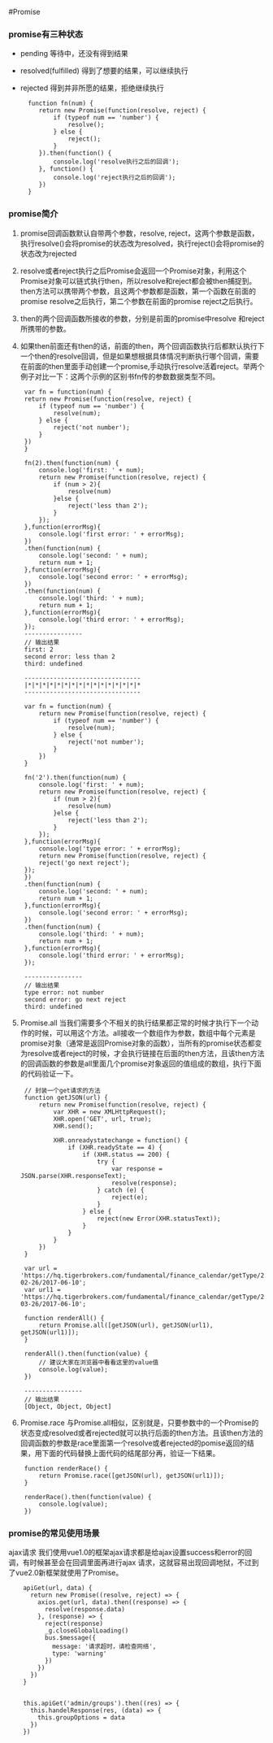 #Promise

### promise有三种状态

- pending 等待中，还没有得到结果
- resolved(fulfilled) 得到了想要的结果，可以继续执行
- rejected 得到并非所愿的结果，拒绝继续执行

		function fn(num) {
		   return new Promise(function(resolve, reject) {
		       if (typeof num == 'number') {
		           resolve();
		       } else {
		           reject();
		       }
		   }).then(function() {
		       console.log('resolve执行之后的回调');
		   }, function() {
		       console.log('reject执行之后的回调');
		   })
		}

### promise简介
1. promise回调函数默认自带两个参数，resolve, reject，这两个参数是函数，执行resolve()会将promise的状态改为resolved，执行reject()会将promise的状态改为rejected

2. resolve或者reject执行之后Promise会返回一个Promise对象，利用这个Promise对象可以链式执行then，所以resolve和reject都会被then捕捉到。then方法可以携带两个参数，且这两个参数都是函数，第一个函数在前面的promise resolve之后执行，第二个参数在前面的promise reject之后执行。
3. then的两个回调函数所接收的参数，分别是前面的promise中resolve 和reject所携带的参数。
4. 如果then前面还有then的话，前面的then，两个回调函数执行后都默认执行下一个then的resolve回调，但是如果想根据具体情况判断执行哪个回调，需要在前面的then里面手动创建一个promise,手动执行resolve活着reject。举两个例子对比一下：这两个示例的区别书fn传的参数数据类型不同。

	
		var fn = function(num) {
	    return new Promise(function(resolve, reject) {
	        if (typeof num == 'number') {
	            resolve(num);
	        } else {
	            reject('not number');
	        }
	    })
		}
	
		fn(2).then(function(num) {
		    console.log('first: ' + num);
		    return new Promise(function(resolve, reject) {
		        if (num > 2){
		        	resolve(num)
		        }else {
		        	reject('less than 2');
		        }
		    });
		},function(errorMsg){
			console.log('first error: ' + errorMsg);
		})
		.then(function(num) {
		    console.log('second: ' + num);
		    return num + 1;
		},function(errorMsg){
			console.log('second error: ' + errorMsg);
		})
		.then(function(num) {
		    console.log('third: ' + num);
		    return num + 1;
		},function(errorMsg){
			console.log('third error: ' + errorMsg);
		});
		----------------
		// 输出结果
		first: 2
		second error: less than 2
		third: undefined
		
		--------------------------------
		|*|*|*|*|*|*|*|*|*|*|*|*|*|*|*|*
		--------------------------------
		
		var fn = function(num) {
		    return new Promise(function(resolve, reject) {
		        if (typeof num == 'number') {
		            resolve(num);
		        } else {
		            reject('not number');
		        }
		    })
		}
	
		fn('2').then(function(num) {
		    console.log('first: ' + num);
		    return new Promise(function(resolve, reject) {
		        if (num > 2){
		        	resolve(num)
		        }else {
		        	reject('less than 2');
		        }
		    });
		},function(errorMsg){
			console.log('type error: ' + errorMsg);
			return new Promise(function(resolve, reject) {
	        reject('go next reject');
	    });
		})
		.then(function(num) {
		    console.log('second: ' + num);
		    return num + 1;
		},function(errorMsg){
			console.log('second error: ' + errorMsg);
		})
		.then(function(num) {
		    console.log('third: ' + num);
		    return num + 1;
		},function(errorMsg){
			console.log('third error: ' + errorMsg);
		});

		----------------
		// 输出结果
		type error: not number
		second error: go next reject
		third: undefined
	
5. Promise.all 当我们需要多个不相关的执行结果都正常的时候才执行下一个动作的时候，可以用这个方法。all接收一个数组作为参数，数组中每个元素是promise对象（通常是返回Promise对象的函数），当所有的promise状态都变为resolve或者reject的时候，才会执行链接在后面的then方法，且该then方法的回调函数的参数是all里面几个promise对象返回的值组成的数组，执行下面的代码验证一下。

		// 封装一个get请求的方法
		function getJSON(url) {
		    return new Promise(function(resolve, reject) {
		        var XHR = new XMLHttpRequest();
		        XHR.open('GET', url, true);
		        XHR.send();

		        XHR.onreadystatechange = function() {
		            if (XHR.readyState == 4) {
		                if (XHR.status == 200) {
		                    try {
		                        var response = JSON.parse(XHR.responseText);
		                        resolve(response);
		                    } catch (e) {
		                        reject(e);
		                    }
		                } else {
		                    reject(new Error(XHR.statusText));
		                }
		            }
		        }
		    })
		}
	
		var url = 'https://hq.tigerbrokers.com/fundamental/finance_calendar/getType/2017-02-26/2017-06-10';
		var url1 = 'https://hq.tigerbrokers.com/fundamental/finance_calendar/getType/2017-03-26/2017-06-10';
	
		function renderAll() {
		    return Promise.all([getJSON(url), getJSON(url1), getJSON(url1)]);
		}
	
		renderAll().then(function(value) {
		    // 建议大家在浏览器中看看这里的value值
		    console.log(value);
		})
		
		----------------
		// 输出结果
		[Object, Object, Object]		


6. Promise.race 与Promise.all相似，区别就是，只要参数中的一个Promise的状态变成resolved或者rejected就可以执行后面的then方法。且该then方法的回调函数的参数是race里面第一个resolve或者rejected的pomise返回的结果，用下面的代码替换上面代码的结尾部分再，验证一下结果。

		function renderRace() {
		    return Promise.race([getJSON(url), getJSON(url1)]);
		}
		
		renderRace().then(function(value) {
		    console.log(value);
		})

### promise的常见使用场景
ajax请求
	我们使用vue1.0的框架ajax请求都是给ajax设置success和error的回调，有时候甚至会在回调里面再进行ajax 请求，这就容易出现回调地狱，不过到了vue2.0新框架就使用了Promise。
	
		apiGet(url, data) {
	      return new Promise((resolve, reject) => {
	        axios.get(url, data).then((response) => {
	          resolve(response.data)
	        }, (response) => {
	          reject(response)
	          _g.closeGlobalLoading()
	          bus.$message({
	            message: '请求超时，请检查网络',
	            type: 'warning'
	          })
	        })
	      })
	    }
	    
	    
	    this.apiGet('admin/groups').then((res) => {
          this.handelResponse(res, (data) => {
            this.groupOptions = data
          })
        })

	